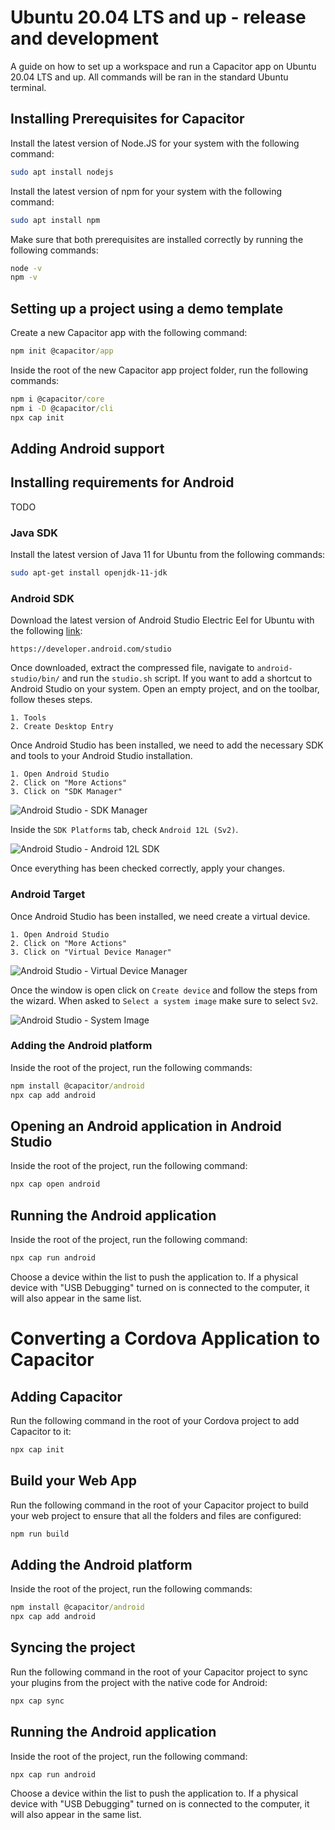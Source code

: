 # Ubuntu 20.04 LTS and up - release and development

A guide on how to set up a workspace and run a Capacitor app on Ubuntu 20.04 LTS and up. All commands will be ran in the standard Ubuntu terminal.

## Installing Prerequisites for Capacitor

Install the latest version of Node.JS for your system with the following command:
```bash
sudo apt install nodejs

```

Install the latest version of npm for your system with the following command:
```bash
sudo apt install npm
```

Make sure that both prerequisites are installed correctly by running the following commands:
```bash
node -v
npm -v
```

## Setting up a project using a demo template

Create a new Capacitor app with the following command:
```cmd
npm init @capacitor/app
```

Inside the root of the new Capacitor app project folder, run the following commands:
```cmd
npm i @capacitor/core
npm i -D @capacitor/cli
npx cap init
```

## Adding Android support

## Installing requirements for Android

TODO

### Java SDK

Install the latest version  of Java 11 for Ubuntu from the following commands:
```bash
sudo apt-get install openjdk-11-jdk
```

### Android SDK

Download the latest version of Android Studio Electric Eel for Ubuntu with the following [link](https://developer.android.com/studio):
```none
https://developer.android.com/studio
```

Once downloaded, extract the compressed file, navigate to ``android-studio/bin/`` and run the ``studio.sh`` script. If you want to add a shortcut to Android Studio on your system. Open an empty project, and on the toolbar, follow theses steps.
```none
1. Tools
2. Create Desktop Entry
```

Once Android Studio has been installed,  we need to add the necessary SDK and tools to your Android Studio installation. 
```none
1. Open Android Studio
2. Click on "More Actions"
3. Click on "SDK Manager"
```

![Android Studio - SDK Manager](image/capacitor-android-ubuntu-setup/more-sdk.png)

Inside the  ``SDK Platforms`` tab, check ``Android 12L (Sv2)``.

![Android Studio - Android 12L SDK](image/capacitor-android-ubuntu-setup/sdk-12L.png)

Once everything has been checked correctly, apply your changes.

### Android Target

Once Android Studio has been installed,  we need create a virtual device.
```none
1. Open Android Studio
2. Click on "More Actions"
3. Click on "Virtual Device Manager"
```

![Android Studio - Virtual Device Manager](image/capacitor-android-ubuntu-setup/more-avd.png)

Once the window is open click on ``Create device`` and follow the steps from the wizard. When asked to ``Select a system image`` make sure to select ``Sv2``.

![Android Studio - System Image](image/capacitor-android-ubuntu-setup/system-image.png)

### Adding the Android platform

Inside the root of the project, run the following commands:
```cmd
npm install @capacitor/android
npx cap add android
```

## Opening an Android application in Android Studio

Inside the root of the project, run the following command:
```cmd
npx cap open android
```

## Running the Android application

Inside the root of the project, run the following command:
```cmd
npx cap run android
```

Choose a device within the list to push the application to. If a physical device with "USB Debugging" turned on is connected to the computer, it will also appear in the same list.

# Converting a Cordova Application to Capacitor

## Adding Capacitor
Run the following command in the root of your Cordova project to add Capacitor to it:
```cmd
npx cap init
```

## Build your Web App
Run the following command in the root of your Capacitor project to build your web project to ensure that all the folders and files are configured:
```cmd
npm run build
```
## Adding the Android platform
Inside the root of the project, run the following commands:
```cmd
npm install @capacitor/android
npx cap add android
```

## Syncing the project
Run the following command in the root of your Capacitor project to sync your plugins from the project with the native code for Android:
```cmd
npx cap sync
```

## Running the Android application

Inside the root of the project, run the following command:
```cmd
npx cap run android
```

Choose a device within the list to push the application to. If a physical device with "USB Debugging" turned on is connected to the computer, it will also appear in the same list.

